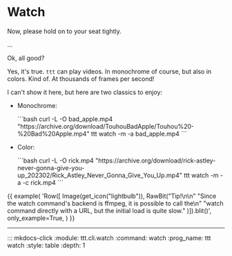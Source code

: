 # Watch

Now, please hold on to your seat tightly.

...

Ok, all good?

Yes, it's true. `ttt` can play videos. In monochrome of course, but also in colors. Kind of. At thousands of frames per second!

I can't show it here, but here are two classics to enjoy:

- Monochrome:

    <div class="example">
    ```bash
    curl -L -O bad_apple.mp4 "https://archive.org/download/TouhouBadApple/Touhou%20-%20Bad%20Apple.mp4"
    ttt watch -m -a bad_apple.mp4
    ```
    </div>

- Color:

    <div class="example">
    ```bash
    curl -L -O rick.mp4 "https://archive.org/download/rick-astley-never-gonna-give-you-up_202302/Rick_Astley_Never_Gonna_Give_You_Up.mp4"
    ttt watch -m -a -c rick.mp4
    ```
    </div>

{{ example(
    'Row([
        Image(get_icon("lightbulb")),
        RawBit("Tip!\\n\\n"
            "Since the watch command\'s backend is ffmpeg, it is possible to call the\\n"
            "watch command directly with a URL, but the initial load is quite slow."
        )]).blit()',
    only_example=True,
) }}

---

::: mkdocs-click
    :module: ttt.cli.watch
    :command: watch
    :prog_name: ttt watch
    :style: table
    :depth: 1
